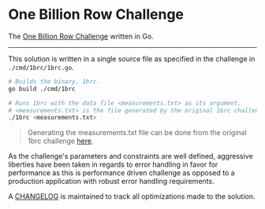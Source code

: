 # One Billion Row Challenge

The [One Billion Row Challenge](https://github.com/gunnarmorling/1brc) written in Go.

---

This solution is written in a single source file as specified in the challenge in `./cmd/1brc/1brc.go`.

```bash
# Builds the binary, 1brc.
go build ./cmd/1brc

# Runs 1brc with the data file <measurements.txt> as its argument.
# <measurements.txt> is the file generated by the original 1brc challenge
./1brc <measurements.txt>
```

> Generating the measurements.txt file can be done from the original 1brc challenge [here](https://github.com/gunnarmorling/1brc?tab=readme-ov-file#running-the-challenge).

As the challenge's parameters and constraints are well defined, aggressive liberties have been taken
in regards to error handling in favor for performance as this is performance driven challenge as opposed to
a production application with robust error handling requirements.

A [CHANGELOG](https://github.com/marcfyk/1brc-go/blob/master/CHANGELOG.md) is maintained to track all optimizations made
to the solution.
